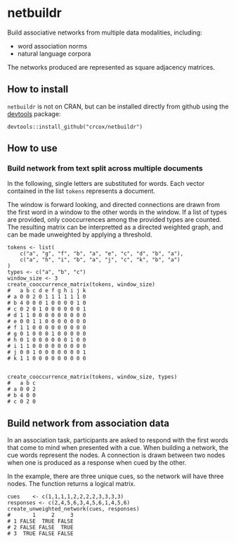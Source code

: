 # netbuildr

Build associative networks from multiple data modalities, including:
 * word association norms
 * natural language corpora
 
The networks produced are represented as square adjacency matrices.

## How to install
`netbuildr` is not on CRAN, but can be installed directly from github using the [devtools](https://github.com/r-lib/devtools) package:

```
devtools::install_github("crcox/netbuildr")
```

## How to use
### Build network from text split across multiple documents
In the following, single letters are substituted for words.
Each vector contained in the list `tokens` represents a document.

The window is forward looking, and directed connections are drawn from the first word in a window to the other words in the window.
If a list of types are provided, only cooccurrences among the provided types are counted.
The resulting matrix can be interpretted as a directed weighted graph, and can be made unweighted by applying a threshold.

```
tokens <- list(
    c("a", "g", "f", "b", "a", "e", "c", "d", "b", "a"),
    c("a", "h", "i", "b", "a", "j", "c", "k", "b", "a")
)
types <- c("a", "b", "c")
window_size <- 3
create_cooccurrence_matrix(tokens, window_size)
#   a b c d e f g h i j k
# a 0 0 2 0 1 1 1 1 1 1 0
# b 4 0 0 0 1 0 0 0 0 1 0
# c 0 2 0 1 0 0 0 0 0 0 1
# d 1 1 0 0 0 0 0 0 0 0 0
# e 0 0 1 1 0 0 0 0 0 0 0
# f 1 1 0 0 0 0 0 0 0 0 0
# g 0 1 0 0 0 1 0 0 0 0 0
# h 0 1 0 0 0 0 0 0 1 0 0
# i 1 1 0 0 0 0 0 0 0 0 0
# j 0 0 1 0 0 0 0 0 0 0 1
# k 1 1 0 0 0 0 0 0 0 0 0


create_cooccurrence_matrix(tokens, window_size, types)
#   a b c
# a 0 0 2
# b 4 0 0
# c 0 2 0
```

## Build network from association data
In an association task, participants are asked to respond with the first words that come to mind when presented with a cue.
When building a network, the cue words represent the nodes.
A connection is drawn between two nodes when one is produced as a response when cued by the other.

In the example, there are three unique cues, so the network will have three nodes.
The function returns a logical matrix.

```
cues    <- c(1,1,1,1,2,2,2,2,3,3,3,3)
responses <- c(2,4,5,6,3,4,5,6,1,4,5,6)
create_unweighted_network(cues, responses)
#       1     2     3
# 1 FALSE  TRUE FALSE
# 2 FALSE FALSE  TRUE
# 3  TRUE FALSE FALSE


```
